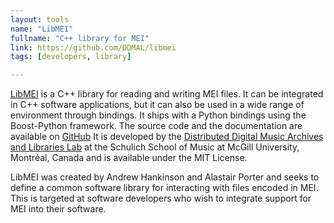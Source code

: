 ```yaml
---
layout: tools
name: "LibMEI"
fullname: "C++ library for MEI"
link: https://github.com/DDMAL/libmei
tags: [developers, library]

---
```


[LibMEI](https://github.com/DDMAL/libmei) is a C++ library for reading and writing MEI files. It can be integrated in C++ software applications, but it can also be used in a wide range of environment through bindings. It ships with a Python bindings using the Boost-Python framework. The source code and the documentation are available on [GitHub](https://github.com/DDMAL/libmei/ "GitHub") It is developed by the [Distributed Digital Music Archives and Libraries Lab](http://ddmal.music.mcgill.ca/) at the Schulich School of Music at McGill University, Montréal, Canada and is available under the MIT License.

LibMEI was created by Andrew Hankinson and Alastair Porter and seeks to define a common software library for interacting with files encoded in MEI. This is targeted at software developers who wish to integrate support for MEI into their software.

